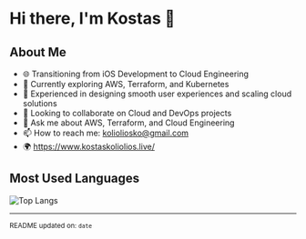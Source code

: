 # Hi there, I'm Kostas 👋

## About Me
- 🌐 Transitioning from iOS Development to Cloud Engineering
- 🔭 Currently exploring AWS, Terraform, and Kubernetes
- 🚀 Experienced in designing smooth user experiences and scaling cloud solutions
- 👯 Looking to collaborate on Cloud and DevOps projects
- 💬 Ask me about AWS, Terraform, and Cloud Engineering
- 📫 How to reach me: kolioliosko@gmail.com
- 🌍 https://www.kostaskoliolios.live/



## Most Used Languages
![Top Langs](https://github-readme-stats.vercel.app/api/top-langs/?username=kostas39&layout=compact&theme=dark)

---

<sub>README updated on: `date`</sub>
